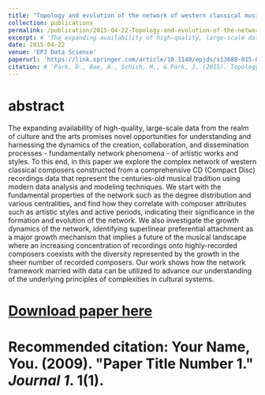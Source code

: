 ```yaml
---
title: "Topology and evolution of the network of western classical music composers"
collection: publications
permalink: /publication/2015-04-22-Topology-and-evolution-of-the-network-of-western-classical-music-composers
excerpt: # 'The expanding availability of high-quality, large-scale data from the realm of culture and the arts promises novel opportunities for understanding and harnessing the dynamics of the creation, collaboration, and dissemination processes - fundamentally network phenomena - of artistic works and styles. To this end, in this paper we explore the complex network of western classical composers constructed from a comprehensive CD (Compact Disc) recordings data that represent the centuries-old musical tradition using modern data analysis and modeling techniques. We start with the fundamental properties of the network such as the degree distribution and various centralities, and find how they correlate with composer attributes such as artistic styles and active periods, indicating their significance in the formation and evolution of the network. We also investigate the growth dynamics of the network, identifying superlinear preferential attachment as a major growth mechanism that implies a future of the musical landscape where an increasing concentration of recordings onto highly-recorded composers coexists with the diversity represented by the growth in the sheer number of recorded composers. Our work shows how the network framework married with data can be utilized to advance our understanding of the underlying principles of complexities in cultural systems.'
date: 2015-04-22
venue: 'EPJ Data Science'
paperurl: 'https://link.springer.com/article/10.1140/epjds/s13688-015-0039-z'
citation: # 'Park, D., Bae, A., Schich, M., & Park, J. (2015). Topology and evolution of the network of western classical music composers. EPJ Data Science, 4(1), 2.'
---
```

# abstract
The expanding availability of high-quality, large-scale data from the realm of culture and the arts promises novel opportunities for understanding and harnessing the dynamics of the creation, collaboration, and dissemination processes - fundamentally network phenomena - of artistic works and styles. To this end, in this paper we explore the complex network of western classical composers constructed from a comprehensive CD (Compact Disc) recordings data that represent the centuries-old musical tradition using modern data analysis and modeling techniques. We start with the fundamental properties of the network such as the degree distribution and various centralities, and find how they correlate with composer attributes such as artistic styles and active periods, indicating their significance in the formation and evolution of the network. We also investigate the growth dynamics of the network, identifying superlinear preferential attachment as a major growth mechanism that implies a future of the musical landscape where an increasing concentration of recordings onto highly-recorded composers coexists with the diversity represented by the growth in the sheer number of recorded composers. Our work shows how the network framework married with data can be utilized to advance our understanding of the underlying principles of complexities in cultural systems.

# [Download paper here](http://academicpages.github.io/files/paper1.pdf)

# Recommended citation: Your Name, You. (2009). "Paper Title Number 1." <i>Journal 1</i>. 1(1).
